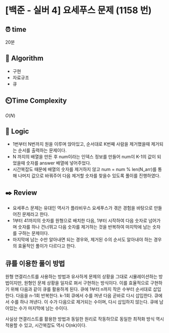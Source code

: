 # [백준 - 실버 4] 요세푸스 문제 (1158 번)

## ⏰  **time**

20분

## :pushpin: **Algorithm**

- 구현
- 자료규조
- 큐

## ⏲️**Time Complexity**

$O(N)$

## :round_pushpin: **Logic**

- 1번부터 N번까지 원을 이루며 앉아있고, 순서대로 K번째 사람을 제거했을때 제거되는 순서를 출력하는 문제이다.
- N 까지의 배열을 만든 후 num이라는 인덱스 정보를 만들어 num이 K-1의 값이 되었을때 숫자를 answer 배열에 넣어주었다.
- 시간복잡도 때문에 배열의 숫자를 제거하지 않고 num = num % len(N_arr)를 통해 나머지 값으로 바꿔주어 다음 제거할 숫자를 찾을수 있도록 풀이를 진행하였다. 

## :black_nib: **Review**

- 요세푸스 문제는 유대인 역사가 플라비우스 요세푸스가 겪은 경험을 바탕으로 만들어진 문제라고 한다.
- 1부터 41까지의 숫자를 원형으로 배치한 다음, 1부터 시작하여 다음 숫자로 넘어가며 숫자를 하나 건너뛰고 다음 숫자를 제거하는 것을 반복하여 마지막에 남는 숫자를 구하는 문제이다.
- 마지막에 남는 수만 알아내면 되는 경우와, 제거된 수의 순서도 알아내야 하는 경우의 효율적인 풀이가 다르다고 한다.


## 큐를 이용한 풀이 방법

원형 연결리스트를 사용하는 방법과 유사하게 문제의 상황을 그대로 시뮬레이션하는 방법이지만, 원형인 문제 상황을 일자로 펴서 구현하는 방식이다. 이를 효율적으로 구현하기 위해 다음과 같이 큐를 활용하게 된다.
큐에 1부터 n까지 작은 수부터 순서대로 삽입한다.
다음을 n-1회 반복한다.
k-1회 큐에서 수를 꺼낸 다음 곧바로 다시 삽입한다.
큐에서 수를 하나 꺼낸다. 이 수가 다음으로 제거되는 수이며, 다시 삽입하지 않는다.
큐에 남아있는 수가 마지막에 남는 수이다.

사실상 연결리스트를 활용한 방법과 동일한 원리로 작동하므로 동일한 최적화 방식 역시 적용할 수 있고, 시간복잡도 역시 O(nk)이다.